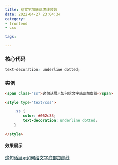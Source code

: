 ```yaml
---
title: 给文字加底部虚线装饰
date: 2022-04-27 23:04:34
category:
- frontend
- css

tags:

---
```


### 核心代码
```css
text-decoration: underline dotted;
```

### 实例
```html
<span class="ss">这句话展示如何给文字底部加虚线</span>

<style type="text/css">

    .ss {
        color: #062c33;
        text-decoration: underline dotted;
    }

</style>
```
 
#### 效果展示

<span class="ss">这句话展示如何给文字底部加虚线</span>

<style type="text/css">

    .ss {
        margin-top: 10px;
        color: #062c33;
        text-decoration: underline dotted;
    }

</style>
